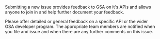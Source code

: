 Submitting a new issue provides feedback to GSA on it's APIs and allows anyone to join in and help further document your feedback.   

Please offer detailed or general feedback on a specific API or the wider GSA developer program.  The appropriate team members are notified when you file and issue and when there are any further comments on this issue.  
